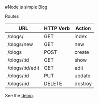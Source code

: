 #Node js simple Blog

Routes

| **URL** | **HTTP Verb** |  **Action**|
|------------|-------------|------------|
| /blogs/         | GET       | index  
| /blogs/new         | GET       | new   
| /blogs          | POST      | create   
| /blogs/:id      | GET       | show       
| /blogs/:id/edit | GET       | edit       
| /blogs/:id      | PUT | update    
| /blogs/:id      | DELETE    | destroy  





See the <a href="" target="_blank">demo</a>.